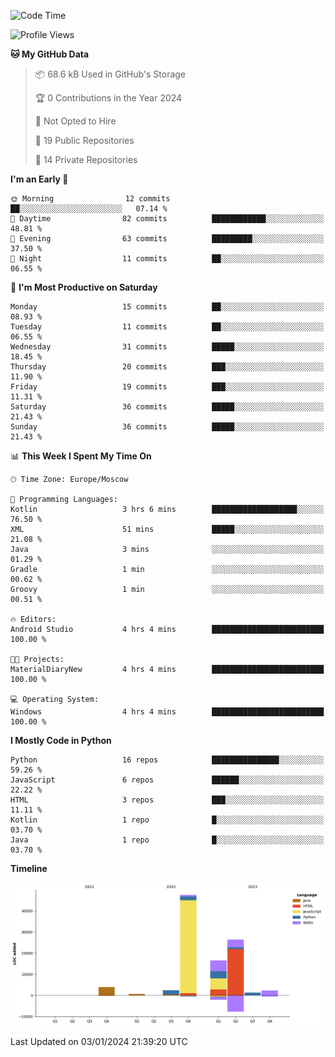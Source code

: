 <!--START_SECTION:waka-->
![Code Time](http://img.shields.io/badge/Code%20Time-163%20hrs%2058%20mins-blue)

![Profile Views](http://img.shields.io/badge/Profile%20Views-0-blue)

**🐱 My GitHub Data** 

> 📦 68.6 kB Used in GitHub's Storage 
 > 
> 🏆 0 Contributions in the Year 2024
 > 
> 🚫 Not Opted to Hire
 > 
> 📜 19 Public Repositories 
 > 
> 🔑 14 Private Repositories 
 > 
**I'm an Early 🐤** 

```text
🌞 Morning                12 commits          ██░░░░░░░░░░░░░░░░░░░░░░░   07.14 % 
🌆 Daytime                82 commits          ████████████░░░░░░░░░░░░░   48.81 % 
🌃 Evening                63 commits          █████████░░░░░░░░░░░░░░░░   37.50 % 
🌙 Night                  11 commits          ██░░░░░░░░░░░░░░░░░░░░░░░   06.55 % 
```
📅 **I'm Most Productive on Saturday** 

```text
Monday                   15 commits          ██░░░░░░░░░░░░░░░░░░░░░░░   08.93 % 
Tuesday                  11 commits          ██░░░░░░░░░░░░░░░░░░░░░░░   06.55 % 
Wednesday                31 commits          █████░░░░░░░░░░░░░░░░░░░░   18.45 % 
Thursday                 20 commits          ███░░░░░░░░░░░░░░░░░░░░░░   11.90 % 
Friday                   19 commits          ███░░░░░░░░░░░░░░░░░░░░░░   11.31 % 
Saturday                 36 commits          █████░░░░░░░░░░░░░░░░░░░░   21.43 % 
Sunday                   36 commits          █████░░░░░░░░░░░░░░░░░░░░   21.43 % 
```


📊 **This Week I Spent My Time On** 

```text
🕑︎ Time Zone: Europe/Moscow

💬 Programming Languages: 
Kotlin                   3 hrs 6 mins        ███████████████████░░░░░░   76.50 % 
XML                      51 mins             █████░░░░░░░░░░░░░░░░░░░░   21.08 % 
Java                     3 mins              ░░░░░░░░░░░░░░░░░░░░░░░░░   01.29 % 
Gradle                   1 min               ░░░░░░░░░░░░░░░░░░░░░░░░░   00.62 % 
Groovy                   1 min               ░░░░░░░░░░░░░░░░░░░░░░░░░   00.51 % 

🔥 Editors: 
Android Studio           4 hrs 4 mins        █████████████████████████   100.00 % 

🐱‍💻 Projects: 
MaterialDiaryNew         4 hrs 4 mins        █████████████████████████   100.00 % 

💻 Operating System: 
Windows                  4 hrs 4 mins        █████████████████████████   100.00 % 
```

**I Mostly Code in Python** 

```text
Python                   16 repos            ███████████████░░░░░░░░░░   59.26 % 
JavaScript               6 repos             ██████░░░░░░░░░░░░░░░░░░░   22.22 % 
HTML                     3 repos             ███░░░░░░░░░░░░░░░░░░░░░░   11.11 % 
Kotlin                   1 repo              █░░░░░░░░░░░░░░░░░░░░░░░░   03.70 % 
Java                     1 repo              █░░░░░░░░░░░░░░░░░░░░░░░░   03.70 % 
```



**Timeline**

![Lines of Code chart](https://raw.githubusercontent.com/Adlemex/Adlemex/main/assets/bar_graph.png)


 Last Updated on 03/01/2024 21:39:20 UTC
<!--END_SECTION:waka-->
